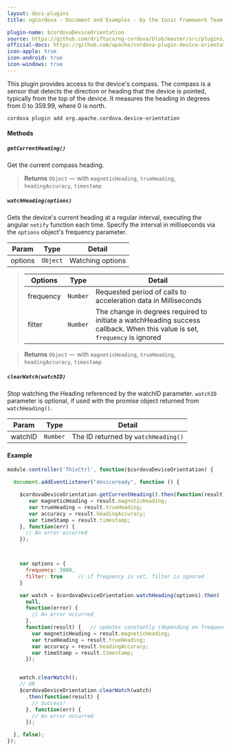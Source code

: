 ```yaml
---
layout: docs-plugins
title: ngCordova - Document and Examples - by the Ionic Framework Team

plugin-name: $cordovaDeviceOrientation
source: https://github.com/driftyco/ng-cordova/blob/master/src/plugins/deviceOrientation.js
official-docs: https://github.com/apache/cordova-plugin-device-orientation
icon-apple: true
icon-android: true
icon-windows: true
---
```


This plugin provides access to the device's compass. The compass is a sensor that detects the direction or heading that the device is pointed, typically from the top of the device. It measures the heading in degrees from 0 to 359.99, where 0 is north.

```
cordova plugin add org.apache.cordova.device-orientation
```

#### Methods

##### `getCurrentHeading()`
Get the current compass heading.

> **Returns**  `Object`  —  with `magneticHeading`, `trueHeading`, `headingAccuracy`, `timestamp`


##### `watchHeading(options)`
Gets the device's current heading at a regular interval, executing the angular `notify` function each time. Specify the interval in milliseconds via the `options` object's frequency parameter.

| Param        | Type           | Detail  |
| ------------ |----------------| --------|
| options      | `Object`       | Watching options |

> | Options      | Type        | Detail  |
> | ------------ |-------------| --------|
> | frequency    | `Number`    | Requested period of calls to acceleration data in Milliseconds |
> | filter       | `Number`    | The change in degrees required to initiate a watchHeading success callback. When this value is set, `frequency` is ignored |

> **Returns**  `Object`  —  with `magneticHeading`, `trueHeading`, `headingAccuracy`, `timestamp`


##### `clearWatch(watchID)`
Stop watching the Heading referenced by the watchID parameter. `watchID` parameter is optional, if used with the promise object returned from `watchHeading()`.

| Param        | Type        | Detail  |
| ------------ |-------------| --------|
| watchID      | `Number`    | The ID returned by `watchHeading()` |


#### Example

```javascript
module.controller('ThisCtrl', function($cordovaDeviceOrientation) {

  document.addEventListener("deviceready", function () {

    $cordovaDeviceOrientation.getCurrentHeading().then(function(result) {
       var magneticHeading = result.magneticHeading;
       var trueHeading = result.trueHeading;
       var accuracy = result.headingAccuracy;
       var timeStamp = result.timestamp;
    }, function(err) {
      // An error occurred
    });



    var options = {
      frequency: 3000,
      filter: true     // if frequency is set, filter is ignored
    }

    var watch = $cordovaDeviceOrientation.watchHeading(options).then(
      null,
      function(error) {
        // An error occurred
      },
      function(result) {   // updates constantly (depending on frequency value)
        var magneticHeading = result.magneticHeading;
        var trueHeading = result.trueHeading;
        var accuracy = result.headingAccuracy;
        var timeStamp = result.timestamp;
      });


    watch.clearWatch();
    // OR
    $cordovaDeviceOrientation.clearWatch(watch)
      .then(function(result) {
        // Success!
      }, function(err) {
        // An error occurred
      });

  }, false);
});
```

